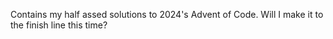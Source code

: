 Contains my half assed solutions to 2024's Advent of Code. Will I make it to the finish line this time? 